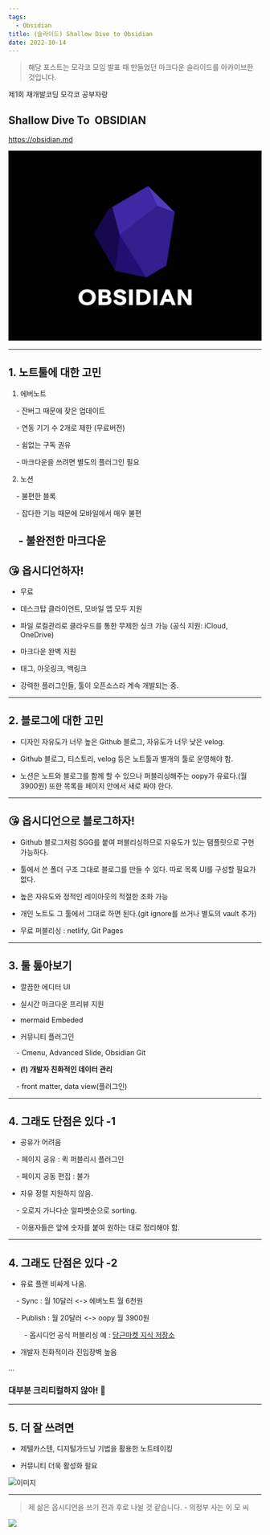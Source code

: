```yaml
---
tags:
  - Obsidian
title: (슬라이드) Shallow Dive to Obsidian
date: 2022-10-14
---
```

>해당 포스트는 모각코 모임 발표 때 만들었던 마크다운 슬라이드를 아카이브한 것입니다.

제1회 재개발코딩 모각코 공부자랑

## Shallow Dive To  OBSIDIAN

https://obsidian.md

![](obsidianlogo.png)

  

---

## 1. 노트툴에 대한 고민

1. 에버노트

    - 잔버그 때문에 잦은 업데이트

    - 연동 기기 수 2개로 제한 (무료버전)

    - 쉼없는 구독 권유

    - 마크다운을 쓰려면 별도의 플러그인 필요

2. 노션

    - 불편한 블록

    - 잡다한 기능 때문에 모바일에서 매우 불편

    - 불완전한 마크다운
  
---

## 😘 옵시디언하자!

- 무료

- 데스크탑 클라이언트, 모바일 앱 모두 지원

- 파일 로컬관리로 클라우드를 통한 무제한 싱크 가능 (공식 지원: iCloud, OneDrive)

- 마크다운 완벽 지원

- 태그, 아웃링크, 백링크

- 강력한 플러그인들, 툴이 오픈소스라 계속 개발되는 중.

  

---

## 2. 블로그에 대한 고민

- 디자인 자유도가 너무 높은 Github 블로그, 자유도가 너무 낮은 velog.

- Github 블로그, 티스토리, velog 등은 노트툴과 별개의 툴로 운영해야 함.

- 노션은 노트와 블로그를 함께 할 수 있으나 퍼블리싱해주는 oopy가 유료다.(월 3900원) 또한 목록을 페이지 안에서 새로 짜야 한다.

  

---

## 😘 옵시디언으로 블로그하자!

- Github 블로그처럼 SGG를 붙여 퍼블리싱하므로 자유도가 있는 탬플릿으로 구현 가능하다.

- 툴에서 쓴 폴더 구조 그대로 블로그를 만들 수 있다. 따로 목록 UI를 구성할 필요가 없다.

- 높은 자유도와 정적인 레이아웃의 적절한 조화 가능

- 개인 노트도 그 툴에서 그대로 하면 된다.(git ignore를 쓰거나 별도의 vault 추가)

- 무료 퍼블리싱 : netlify, Git Pages

---

## 3. 툴 톺아보기

- 깔끔한 에디터 UI

- 실시간 마크다운 프리뷰 지원

- mermaid Embeded

- 커뮤니티 플러그인

    - Cmenu, Advanced Slide, Obsidian Git

- **(!) 개발자 친화적인 데이터 관리**

    - front matter, data view(플러그인)

  

---

## 4. 그래도 단점은 있다 -1

- 공유가 어려움

    - 페이지 공유 : 퀵 퍼블리시 플러그인

    - 페이지 공동 편집 : 불가

- 자유 정렬 지원하지 않음.

    - 오로지 가나다순 알파벳순으로 sorting.

    - 이용자들은 앞에 숫자를 붙여 원하는 대로 정리해야 함.

  

---

## 4. 그래도 단점은 있다 -2

- 유료 플랜 비싸게 나옴.

    - Sync : 월 10달러 <-> 에버노트 월 6천원

    - Publish : 월 20달러 <-> oopy 월 3900원

        - 옵시디언 공식 퍼블리싱 예 : [당근마켓 지식 저장소](https://publish.obsidian.md/karrot/README)

- 개발자 친화적이라 진입장벽 높음  

...  

### 대부분 크리티컬하지 않아! 😤

---

## 5. 더 잘 쓰려면

- 제텔카스텐, 디지털가드닝 기법을 활용한 노트테이킹

- 커뮤니티 더욱 활성화 필요  

![이미지](https://pbs.twimg.com/media/EYrI4OJU8AAZlJw?format=jpg&name=900x900)

  

---

  

> 제 삶은 옵시디언을 쓰기 전과 후로 나뉠 것 같습니다. - 의정부 사는 이 모 씨

  

![](https://mblogthumb-phinf.pstatic.net/MjAyMDAzMzBfMjU0/MDAxNTg1NTc3MTc4NzY3.i9Rkdffs4p_Y1yLYS0yIxgGkQRClUrk4bxN8VANr6oUg.sNbauR1j9CnsJIyGMVTFTxQYEWZkoOKvVW_feHPzC24g.GIF.pikiro/IMG_0416.GIF?type=w800)